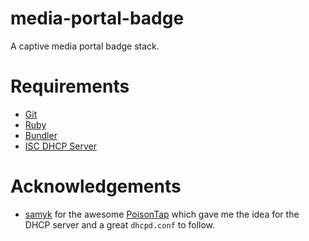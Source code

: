 # media-portal-badge

A captive media portal badge stack.

# Requirements

* [Git](https://git-scm.com/)
* [Ruby](https://www.ruby-lang.org/en/)
* [Bundler](https://bundler.io/)
* [ISC DHCP Server](https://www.isc.org/downloads/dhcp/)

# Acknowledgements

* [samyk](https://samy.pl/) for the awesome [PoisonTap](https://github.com/samyk/poisontap) which gave me the idea for the DHCP server and a great `dhcpd.conf` to follow.